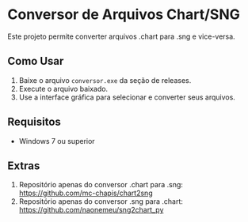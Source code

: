 # Conversor de Arquivos Chart/SNG

Este projeto permite converter arquivos .chart para .sng e vice-versa. 

## Como Usar

1. Baixe o arquivo `conversor.exe` da seção de releases.
2. Execute o arquivo baixado.
3. Use a interface gráfica para selecionar e converter seus arquivos.

## Requisitos

- Windows 7 ou superior

## Extras

1. Repositório apenas do conversor .chart para .sng: https://github.com/mc-chapis/chart2sng
2. Repositório apenas do conversor .sng para .chart: https://github.com/naonemeu/sng2chart_py
